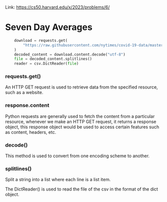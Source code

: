 Link: https://cs50.harvard.edu/x/2023/problems/6/


# Seven Day Averages



```Python
    download = requests.get(
        "https://raw.githubusercontent.com/nytimes/covid-19-data/master/us-states.csv"
    )
    decoded_content = download.content.decode("utf-8")
    file = decoded_content.splitlines()
    reader = csv.DictReader(file)
```

### requests.get()

An HTTP GET request is used to retrieve data from the specified resource, such as a website.


### response.content

Python requests are generally used to fetch the content from a particular resource, whenever we make an HTTP GET request, it returns a response object, this response object would be used to access certain features such as content, headers, etc. 


### decode()

This method is used to convert from one encoding scheme to another. 


### splitlines()

Split a string into a list where each line is a list item. 

The DictReader() is used to read the file of the csv in the format of the dict object.
